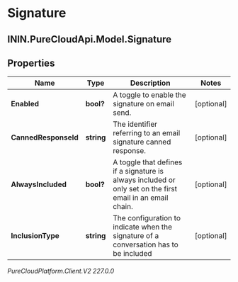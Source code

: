 # Signature

## ININ.PureCloudApi.Model.Signature

## Properties

|Name | Type | Description | Notes|
|------------ | ------------- | ------------- | -------------|
| **Enabled** | **bool?** | A toggle to enable the signature on email send. | [optional] |
| **CannedResponseId** | **string** | The identifier referring to an email signature canned response. | [optional] |
| **AlwaysIncluded** | **bool?** | A toggle that defines if a signature is always included or only set on the first email in an email chain. | [optional] |
| **InclusionType** | **string** | The configuration to indicate when the signature of a conversation has to be included | [optional] |



_PureCloudPlatform.Client.V2 227.0.0_
